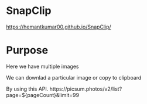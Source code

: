 # SnapClip

https://hemantkumar00.github.io/SnapClip/


<h1>Purpose</h1>
<p>Here we have multiple images</p>
<p>We can downlad a particular image or copy to clipboard</p>
<p>By using this API.  https://picsum.photos/v2/list?page=${pageCount}&limit=99 </p>
